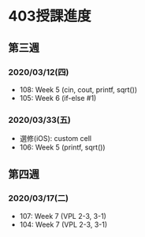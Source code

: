 # 403授課進度
## 第三週
### 2020/03/12(四)
   - 108: Week 5 (cin, cout, printf, sqrt())
   - 105: Week 6 (if-else #1)
### 2020/03/33(五)
- 選修(iOS): custom cell
- 106: Week 5 (printf, sqrt())
## 第四週
### 2020/03/17(二)
- 107: Week 7 (VPL 2-3, 3-1)
- 104: Week 7 (VPL 2-3, 3-1)
